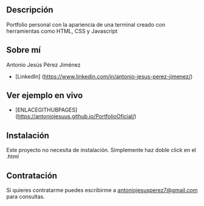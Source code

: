 ## Descripción
Portfolio personal con la apariencia de una terminal creado con herramientas como HTML, CSS y Javascript

## Sobre mí
Antonio Jesús Pérez Jiménez

* [LinkedIn] (https://www.linkedin.com/in/antonio-jesus-perez-jimenez/)

## Ver ejemplo en vivo
- [ENLACEGITHUBPAGES] (https://antoniojesuus.github.io/PortfolioOficial/)

## Instalación
Este proyecto no necesita de instalación. Simplemente haz doble click en el .html

## Contratación 
Si quieres contratarme puedes escribirme a antoniojesusperez7@gmail.com para consultas.

